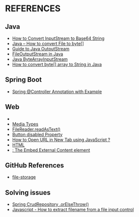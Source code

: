 # REFERENCES


## Java
- [How to Convert InputStream to Base64 String](https://www.baeldung.com/java-inputstream-to-base64-string)
- [Java – How to convert File to byte[]](https://mkyong.com/java/how-to-convert-file-into-an-array-of-bytes/)
- [Guide to Java OutputStream](https://www.baeldung.com/java-outputstream)
- [FileOutputStream in Java](https://www.geeksforgeeks.org/fileoutputstream-in-java/)
- [Java ByteArrayInputStream](https://jenkov.com/tutorials/java-io/bytearrayinputstream.html)
- [How to convert byte[] array to String in Java](https://mkyong.com/java/how-do-convert-byte-array-to-string-in-java/)

## Spring Boot
- [Spring @Controller Annotation with Example](https://www.geeksforgeeks.org/spring-controller-annotation-with-example/)

## Web 
- [](https://www.youtube.com/watch?v=y112ifgOsW0)
- [Media Types](https://www.iana.org/assignments/media-types/media-types.xhtml)
- [FileReader.readAsText()](https://developer.mozilla.org/en-US/docs/Web/API/FileReader/readAsText)
- [Button disabled Property](https://www.w3schools.com/jsref/prop_pushbutton_disabled.asp)
- [How to Open URL in New Tab using JavaScript ?](https://www.geeksforgeeks.org/how-to-open-url-in-new-tab-using-javascript/)
- [HTML <embeded>](https://www.w3schools.com/tags/tag_embed.asp)
- [<embed>: The Embed External Content element](https://developer.mozilla.org/en-US/docs/Web/HTML/Element/embed)

## GitHub References

- [file-storage](https://github.com/Java-Techie-jt/file-storage)


## Solving issues
- [Spring CrudRepository .orElseThrow()](https://stackoverflow.com/questions/26727812/spring-crudrepository-orelsethrow)
- [Javascript - How to extract filename from a file input control](https://stackoverflow.com/questions/857618/javascript-how-to-extract-filename-from-a-file-input-control)